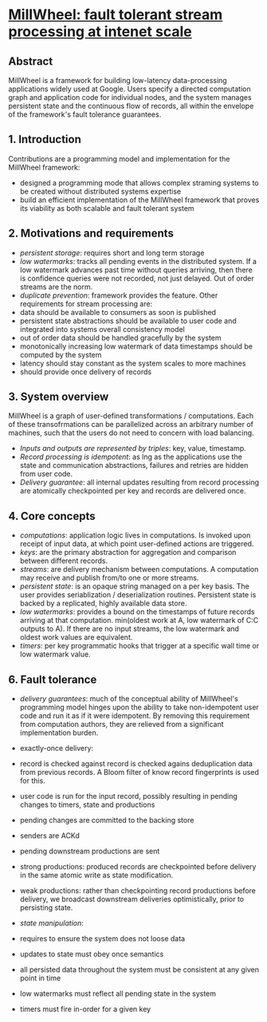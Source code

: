 # [MillWheel: fault tolerant stream processing at intenet scale](http://static.googleusercontent.com/media/research.google.com/sl//pubs/archive/41378.pdf)
## Abstract
MillWheel is a framework for building low-latency data-processing applications widely used at Google. Users specify a directed computation graph and application code for individual nodes, and the system manages persistent state and the continuous flow of records, all within the envelope of the framework's fault tolerance guarantees.

## 1. Introduction
Contributions are a programming model and implementation for the MillWheel framework:
- designed a programming mode that allows complex straming systems to be created without distributed systems expertise
- build an efficient implementation of the MillWheel framework that proves its viability as both scalable and fault tolerant system

## 2. Motivations and requirements
- *persistent storage*: requires short and long term storage
- *low watermarks*: tracks all pending events in the distributed system. If a low watermark advances past time without queries arriving, then there is confidence queries were not recorded, not just delayed. Out of order streams are the norm.
- *duplicate prevention*: framework provides the feature. Other requirements for stream processing are:
 - data should be available to consumers as soon is published
 - persistent state abstractions should be available to user code and integrated into systems overall consistency model
 - out of order data should be handled gracefully by the system
 - monotonically increasing low watermark of data timestamps should be computed by the system
 - latency should stay constant as the system scales to more machines
 - should provide once delivery of records

## 3. System overview
MillWheel is a graph of user-defined transformations / computations. Each of these transofrmations can be parallelized across an arbitrary number of machines, such that the users do not need to concern with load balancing.
- *Inputs and outputs are represented by triples*: key, value, timestamp.
- *Record processing is idempotent*: as lng as the applications use the state and communication abstractions, failures and retries are hidden from user code.
- *Delivery guarantee*: all internal updates resulting from record processing are atomically checkpointed per key and records are delivered once.

## 4. Core concepts
- *computations*: application logic lives in computations. Is invoked upon receipt of input data, at which point user-defined actions are triggered.
- *keys*: are the primary abstraction for aggregation and comparison between different records.
- *streams*: are delivery mechanism between computations. A computation may receive and publish from/to one or more streams.
- *persistent state*: is an opaque string managed on a per key basis. The user provides seriablization / deserialization routines. Persistent state is backed by a replicated, highly available data store.
- *low watermarks*: provides a bound on the timestamps of future records arriving at that computation. min(oldest work at A, low watermark of C:C outputs to A). If there are no input streams, the low watermark and oldest work values are equivalent.
- *timers*: per key programmatic hooks that trigger at a specific wall time or low watermark value.

## 6. Fault tolerance
- *delivery guarantees*: much of the conceptual ability of MillWheel's programming model hinges upon the ability to take non-idempotent user code and run it as if it were idempotent. By removing this requirement from computation authors, they are relieved from a significant implementation burden.
 - exactly-once delivery:
  - record is checked against record is checked agains deduplication data from previous records. A Bloom filter of know record fingerprints is used for this.
  - user code is run for the input record, possibly resulting in pending changes to timers, state and productions
  - pending changes are committed to the backing store
  - senders are ACKd
  - pending downstream productions are sent
 - strong productions: produced records are checkpointed before delivery in the same atomic write as state modification.
 - weak productions: rather than checkpointing record productions before delivery, we broadcast downstream deliveries optimistically, prior to persisting state.

- *state manipulation*:
 - requires to ensure the system does not loose data
 - updates to state must obey once semantics
 - all persisted data throughout the system must be consistent at any given point in time
 - low watermarks must reflect all pending state in the system
 - timers must fire in-order for a given key
